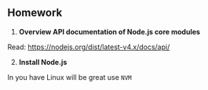 ## Homework

1. **Overview API documentation of Node.js core modules**

Read: https://nodejs.org/dist/latest-v4.x/docs/api/

2. **Install Node.js**

In you have Linux will be great use `NVM`

